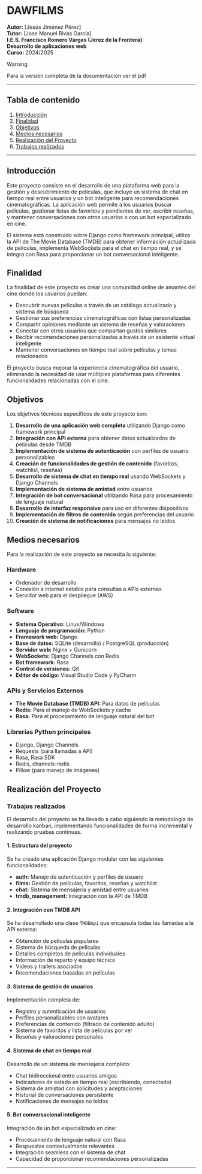 # DAWFILMS

**Autor:** [Jesús Jiménez Pérez]  
**Tutor:** [Jose Manuel Rivas García]  
**I.E.S. Francisco Romero Vargas (Jerez de la Frontera)**  
**Desarrollo de aplicaciones web**  
**Curso:** 2024/2025
> [!WARNING]
> Para la versión completa de la documentación ver el pdf
---

## Tabla de contenido

1. [Introducción](#introducción)
2. [Finalidad](#finalidad)
3. [Objetivos](#objetivos)
4. [Medios necesarios](#medios-necesarios)
5. [Realización del Proyecto](#realización-del-proyecto)
6. [Trabajos realizados](#trabajos-realizados)

---

## Introducción

Este proyecto consiste en el desarrollo de una plataforma web para la gestión y descubrimiento de películas, que incluye un sistema de chat en tiempo real entre usuarios y un bot inteligente para recomendaciones cinematográficas. La aplicación web permite a los usuarios buscar películas, gestionar listas de favoritos y pendientes de ver, escribir reseñas, y mantener conversaciones con otros usuarios o con un bot especializado en cine.

El sistema está construido sobre Django como framework principal, utiliza la API de The Movie Database (TMDB) para obtener información actualizada de películas, implementa WebSockets para el chat en tiempo real, y se integra con Rasa para proporcionar un bot conversacional inteligente.

## Finalidad

La finalidad de este proyecto es crear una comunidad online de amantes del cine donde los usuarios puedan:

- Descubrir nuevas películas a través de un catálogo actualizado y sistema de búsqueda
- Gestionar sus preferencias cinematográficas con listas personalizadas
- Compartir opiniones mediante un sistema de reseñas y valoraciones
- Conectar con otros usuarios que compartan gustos similares
- Recibir recomendaciones personalizadas a través de un asistente virtual inteligente
- Mantener conversaciones en tiempo real sobre películas y temas relacionados

El proyecto busca mejorar la experiencia cinematográfica del usuario, eliminando la necesidad de usar múltiples plataformas para diferentes funcionalidades relacionadas con el cine.

## Objetivos

Los objetivos técnicos específicos de este proyecto son:

1. **Desarrollo de una aplicación web completa** utilizando Django como framework principal
2. **Integración con API externa** para obtener datos actualizados de películas desde TMDB
3. **Implementación de sistema de autenticación** con perfiles de usuario personalizables
4. **Creación de funcionalidades de gestión de contenido** (favoritos, watchlist, reseñas)
5. **Desarrollo de sistema de chat en tiempo real** usando WebSockets y Django Channels
6. **Implementación de sistema de amistad** entre usuarios
7. **Integración de bot conversacional** utilizando Rasa para procesamiento de lenguaje natural
8. **Desarrollo de interfaz responsive** para uso en diferentes dispositivos
9. **Implementación de filtros de contenido** según preferencias del usuario
10. **Creación de sistema de notificaciones** para mensajes no leídos

## Medios necesarios

Para la realización de este proyecto se necesita lo siguiente:

### Hardware
- Ordenador de desarrollo
- Conexión a internet estable para consultas a APIs externas
- Servidor web para el despliegue (AWS)

### Software
- **Sistema Operativo:** Linux/Windows
- **Lenguaje de programación:** Python
- **Framework web:** Django
- **Base de datos:** SQLite (desarrollo) / PostgreSQL (producción)
- **Servidor web:** Nginx + Gunicorn
- **WebSockets:** Django Channels con Redis
- **Bot framework:** Rasa
- **Control de versiones:** Git
- **Editor de código:** Visual Studio Code y PyCharm

### APIs y Servicios Externos
- **The Movie Database (TMDB) API:** Para datos de películas
- **Redis:** Para el manejo de WebSockets y cache
- **Rasa:** Para el procesamiento de lenguaje natural del bot

### Librerías Python principales
- Django, Django Channels
- Requests (para llamadas a API)
- Rasa, Rasa SDK
- Redis, channels-redis
- Pillow (para manejo de imágenes)

## Realización del Proyecto

### Trabajos realizados

El desarrollo del proyecto se ha llevado a cabo siguiendo la metodología de desarrollo kanban, implementando funcionalidades de forma incremental y realizando pruebas continuas.

#### 1. Estructura del proyecto
Se ha creado una aplicación Django modular con las siguientes funcionalidades:
- **auth:** Manejo de autenticación y perfiles de usuario
- **films:** Gestión de películas, favoritos, reseñas y watchlist
- **chat:** Sistema de mensajería y amistad entre usuarios
- **tmdb_management:** Integración con la API de TMDB

#### 2. Integración con TMDB API
Se ha desarrollado una clase `TMDBApi` que encapsula todas las llamadas a la API externa:
- Obtención de películas populares
- Sistema de búsqueda de películas
- Detalles completos de películas individuales
- Información de reparto y equipo técnico
- Videos y trailers asociados
- Recomendaciones basadas en películas

#### 3. Sistema de gestión de usuarios
Implementación completa de:
- Registro y autenticación de usuarios
- Perfiles personalizables con avatares
- Preferencias de contenido (filtrado de contenido adulto)
- Sistema de favoritos y lista de películas por ver
- Reseñas y valoraciones personales

#### 4. Sistema de chat en tiempo real
Desarrollo de un sistema de mensajería completo:
- Chat bidireccional entre usuarios amigos
- Indicadores de estado en tiempo real (escribiendo, conectado)
- Sistema de amistad con solicitudes y aceptaciones
- Historial de conversaciones persistente
- Notificaciones de mensajes no leídos

#### 5. Bot conversacional inteligente
Integración de un bot especializado en cine:
- Procesamiento de lenguaje natural con Rasa
- Respuestas contextualmente relevantes
- Integración seamless con el sistema de chat
- Capacidad de proporcionar recomendaciones personalizadas

---


